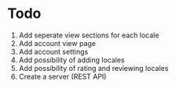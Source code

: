 # Todo
1. Add seperate view sections for each locale
2. Add account view page
3. Add account settings
4. Add possibility of adding locales
5. Add possibility of rating and reviewing locales
6. Create a server (REST API)
 
